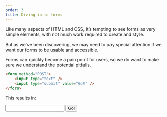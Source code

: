 ```yaml
---
order: 3
title: Diving in to forms
---
```



Like many aspects of HTML and CSS, it’s tempting to see forms as very simple elements, with not much work required to create and style.

But as we’ve been discovering, we may need to pay special attention if we want our forms to be usable and accessible.

Forms can quickly become a pain point for users, so we do want to make sure we understand the potential pitfalls.

<div class="panels">
<div>

~~~html
<form method="POST">
    <input type="text" />
    <input type="submit" value="Go!" />
</form>
~~~

</div>
<div>

This results in:

<form method="POST">
    <input type="text" />
    <input type="submit" value="Go!" />
</form>

</div>
</div>